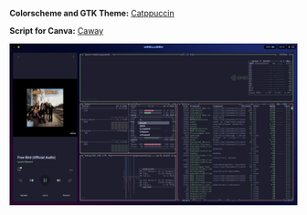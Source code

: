 **Colorscheme and GTK Theme:** [Catppuccin](https://github.com/catppuccin/catppuccin)

**Script for Canva:** [Caway](https://github.com/PROxZIMA/caway)

![Preview](./.assets/example.png)

